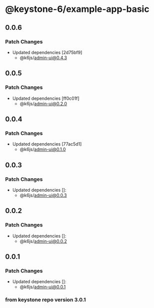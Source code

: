 # @keystone-6/example-app-basic

## 0.0.6

### Patch Changes

- Updated dependencies [2d75bf9]
  - @k6js/admin-ui@0.4.3

## 0.0.5

### Patch Changes

- Updated dependencies [ff0c01f]
  - @k6js/admin-ui@0.2.0

## 0.0.4

### Patch Changes

- Updated dependencies [77ac5d1]
  - @k6js/admin-ui@0.1.0

## 0.0.3

### Patch Changes

- Updated dependencies []:
  - @k6js/admin-ui@0.0.3

## 0.0.2

### Patch Changes

- Updated dependencies []:
  - @k6js/admin-ui@0.0.2

## 0.0.1

### Patch Changes

- Updated dependencies []:
  - @k6js/admin-ui@0.0.1

### from keystone repo version 3.0.1
